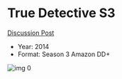 # True Detective S3

[Discussion Post](https://www.avsforum.com/threads/bass-eq-for-filtered-movies.2995212/post-57622950)

* Year: 2014
* Format: Season 3 Amazon DD+

![img 0](https://i.imgur.com/43yklTA.jpg)

